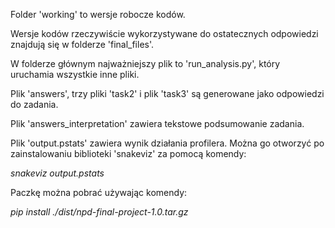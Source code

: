 Folder 'working' to wersje robocze kodów.

Wersje kodów rzeczywiście wykorzystywane do ostatecznych odpowiedzi znajdują się w folderze 'final_files'.

W folderze głównym najważniejszy plik to 'run_analysis.py', który uruchamia wszystkie inne pliki.

Plik 'answers', trzy pliki 'task2' i plik 'task3' są generowane jako odpowiedzi do zadania.

Plik 'answers_interpretation' zawiera tekstowe podsumowanie zadania.

Plik 'output.pstats' zawiera wynik działania profilera. Można go otworzyć po zainstalowaniu biblioteki 'snakeviz' za pomocą komendy:

*snakeviz output.pstats*

Paczkę można pobrać używając komendy:

*pip install ./dist/npd-final-project-1.0.tar.gz*
